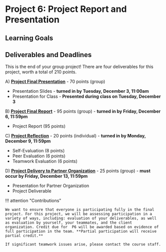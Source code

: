 # Project 6: Project Report and Presentation

## Learning Goals

## Deliverables and Deadlines

This is the end of your group project! There are four deliverables for this project, worth a total of 210 points.

A) [**Project Final Presentation**](1_final_presentation.md) - 70 points (group)

- Presentation Slides - **turned in by Tuesday, December 3, 11:00am**
- Presentation for Class - **Presented during class on Tuesday, December 3**

B) [**Project Final Report**](2_final_report.md) - 95 points (group) - **turned in by Friday, December 6, 11:59pm**

- Project Report (95 points)


C) [**Project Reflection**](3_reflection.md) - 20 points (individual) - **turned in by Monday, December 9, 11:59pm**

- Self-Evaluation (8 points)
- Peer Evaluation (6 points)
- Teamwork Evaluation (6 points)

D) [**Project Delivery to Partner Organization**](4_delivery.md) - 25 points (group) - **must occur by Friday, December 13, 11:59pm**

- Presentation for Partner Organization 
- Project Deliverable 





!!! attention "Contributions"

    We want to ensure that everyone is participating fully in the final project. For this project, we will be assessing participation in a variety of ways, including: evaluation of your deliverables, as well as evaluation by yourself, your teammates, and the client organization. Credit due for  P6 will be awarded based on evidence of full participation in the team. **Partial participation will receive partial credit.**

    If significant teamwork issues arise, please contact the course staff.